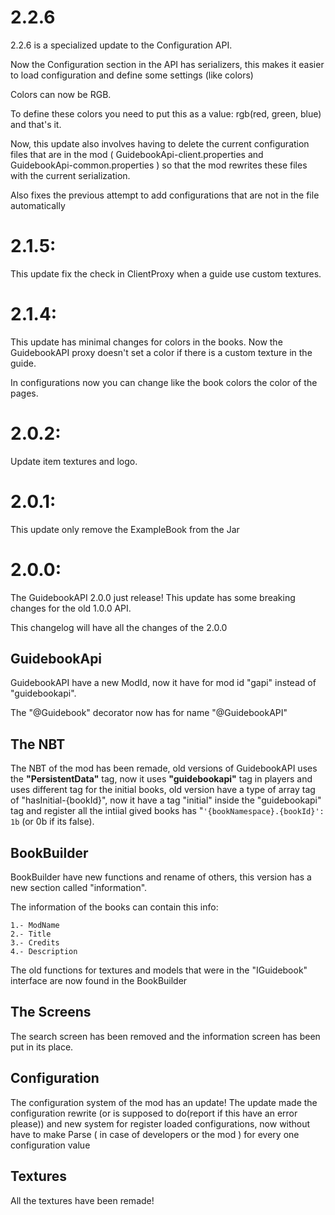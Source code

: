 # 2.2.6

2.2.6 is a specialized update to the Configuration API.

Now the Configuration section in the API has serializers, this makes it easier to load configuration and define some settings (like colors)

Colors can now be RGB.

To define these colors you need to put this as a value: rgb(red, green, blue) and that's it.

Now, this update also involves having to delete the current configuration files that are in the mod ( GuidebookApi-client.properties and GuidebookApi-common.properties ) so that the mod rewrites these files with the current serialization.

Also fixes the previous attempt to add configurations that are not in the file automatically


# 2.1.5:

This update fix the check in ClientProxy when a guide use custom textures.


# 2.1.4:

This update has minimal changes for colors in the books. Now the GuidebookAPI proxy doesn't set a color if there is a custom texture in the guide.

In configurations now you can change like the book colors the color of the pages.

# 2.0.2:

Update item textures and logo.

# 2.0.1:

This update only remove the ExampleBook from the Jar

# 2.0.0:

The GuidebookAPI 2.0.0 just release! This update has some breaking changes for the old 1.0.0 API.

This changelog will have all the changes of the 2.0.0

## GuidebookApi

GuidebookAPI have a new ModId, now it have for mod id "gapi" instead of "guidebookapi".

The "@Guidebook" decorator now has for name "@GuidebookAPI"

## The NBT

The NBT of the mod has been remade, old versions of GuidebookAPI uses the **"PersistentData"** tag, now it uses **"guidebookapi"** tag in players and uses different tag for the initial books,
old version have a type of array tag of "hasInitial-{bookId}", now it have a tag "initial" inside the "guidebookapi" tag and register all the intiial gived books has "`'{bookNamespace}.{bookId}': 1b` (or 0b if its false).

## BookBuilder

BookBuilder have new functions and rename of others, this version has a new section called "information".

The information of the books can contain this info:
```
1.- ModName
2.- Title
3.- Credits
4.- Description
```

The old functions for textures and models that were in the "IGuidebook" interface are now found in the BookBuilder

## The Screens

The search screen has been removed and the information screen has been put in its place.

## Configuration

The configuration system of the mod has an update! The update made the configuration rewrite (or is supposed to do(report if this have an error please)) and new system for register loaded configurations, now without have to make Parse ( in case of developers or the mod ) for every one configuration value

## Textures

All the textures have been remade!